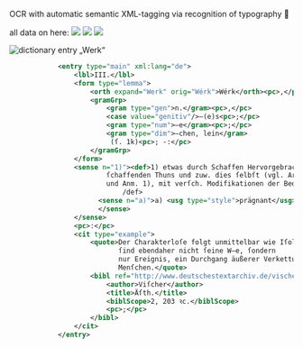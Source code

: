 OCR with automatic semantic XML-tagging via recognition of typography 🖖

all data on here:
![](https://img.shields.io/badge/license-CC%20BY--SA%204.0-brightgreen)
![](https://img.shields.io/github/last-commit/sgoettel/strelitz)
![](https://img.shields.io/twitter/follow/dwds_sgoettel?label=Follow&style=social)


![dictionary entry „Werk“](https://i.imgur.com/9Rzn4RK.jpg)

```xml
            <entry type="main" xml:lang="de">
                <lbl>III.</lbl>
                <form type="lemma">
                    <orth expand="Werk" orig="Wérk">Wérk</orth><pc>,</pc>
                    <gramGrp>
                        <gram type="gen">n.</gram><pc>,</pc>
                        <case value="genitiv"/>–(e)s<pc>;</pc>
                        <gram type="num">–e</gram><pc>;</pc> 
                        <gram type="dim">–chen, lein</gram>
                         (ſ. 1k)<pc>; -:</pc>
                    </gramGrp>
                </form>
                <sense n="1)"><def>1) etwas durch Schaffen Hervorgebrachtes, das Erzeugnis
                        ſchaffenden Thuns und zuw. dies ſelbſt (vgl. Arbeit 5
                        und Anm. 1), mit verſch. Modifikationen der Bed., z.B.:<
                            /def>
                      <sense n="a)">a) <usg type="style">prägnant</usg>
                      </sense>
                </sense>
                <pc>:</pc>
                <cit type="example">
                    <quote>Der Charakterloſe folgt unmittelbar wie Iſolani; ſeine Thaten (ſ. d. 1)
                           ſind ebendaher nicht ſeine W–e, ſondern
                           nur Ereignis, ein Durchgang äußerer Verkettungen durch einen
                           Menſchen.</quote>
                    <bibl ref="http://www.deutschestextarchiv.de/vischer_aesthetik0201_1847/215">
                        <author>Viſcher</author>
                        <title>Äſth.</title>
                        <biblScope>2, 203 ꝛc.</biblScope>
                        <pc>;</pc>
                    </bibl>
                </cit>
            </entry>
